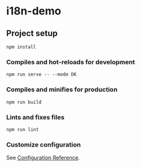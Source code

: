 # i18n-demo

## Project setup
```
npm install
```

### Compiles and hot-reloads for development
```
npm run serve -- --mode DK
```

### Compiles and minifies for production
```
npm run build
```

### Lints and fixes files
```
npm run lint
```

### Customize configuration
See [Configuration Reference](https://cli.vuejs.org/config/).
